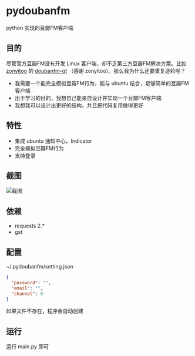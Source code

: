 pydoubanfm
==========
python 实现的豆瓣FM客户端


目的
----
尽管官方豆瓣FM没有开发 Linux 客户端，却不乏第三方豆瓣FM解决方案。比如 [zonyitoo](https://github.com/zonyitoo) 的 [doubanfm-qt](https://github.com/zonyitoo/doubanfm-qt) （感谢 zonyitoo）。那么我为什么还要重复造轮呢？

- 我需要一个能完全模拟豆瓣FM行为，能与 ubuntu 结合，足够简单的豆瓣FM客户端
- 出于学习的目的，我想自己能亲自设计并实现一个豆瓣FM客户端
- 我想我可以设计出更好的结构，并且把代码复用做得更好


特性
----
- 集成 ubuntu 通知中心，Indicator
- 完全模拟豆瓣FM行为
- 支持登录


截图
----
![截图](http://qiuxiang.qiniudn.com/pydoubanfm.png?r=0.1645280309021473)


依赖
----
- requests 2.*
- gst


配置
----
~/.pydoubanfm/setting.json
``` json
{
  "password": "",
  "email": "",
  "channel": 0
}
```
如果文件不存在，程序会自动创建


运行
----
运行 main.py 即可
